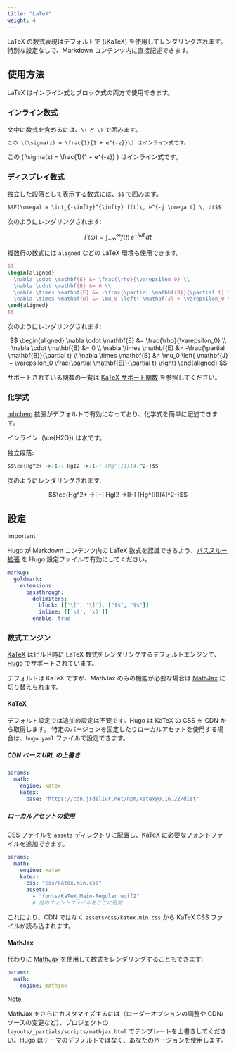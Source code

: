 ```yaml
---
title: "LaTeX"
weight: 4
---
```


LaTeX の数式表現はデフォルトで \(\KaTeX\) を使用してレンダリングされます。特別な設定なしで、Markdown コンテンツ内に直接記述できます。

## 使用方法

LaTeX はインライン式とブロック式の両方で使用できます。

### インライン数式

文中に数式を含めるには、`\(` と `\)` で囲みます。

```markdown {filename="page.md"}
この \(\sigma(z) = \frac{1}{1 + e^{-z}}\) はインライン式です。
```

この \( \sigma(z) = \frac{1}{1 + e^{-z}} \) はインライン式です。

### ディスプレイ数式

独立した段落として表示する数式には、`$$` で囲みます。

```markdown {filename="page.md"}
$$F(\omega) = \int_{-\infty}^{\infty} f(t)\, e^{-j \omega t} \, dt$$
```

次のようにレンダリングされます:

$$F(\omega) = \int_{-\infty}^{\infty} f(t)\, e^{-j \omega t} \, dt$$

複数行の数式には `aligned` などの LaTeX 環境も使用できます。

```latex {filename="page.md"}
$$
\begin{aligned}
  \nabla \cdot \mathbf{E} &= \frac{\rho}{\varepsilon_0} \\
  \nabla \cdot \mathbf{B} &= 0 \\
  \nabla \times \mathbf{E} &= -\frac{\partial \mathbf{B}}{\partial t} \\
  \nabla \times \mathbf{B} &= \mu_0 \left( \mathbf{J} + \varepsilon_0 \frac{\partial \mathbf{E}}{\partial t} \right)
\end{aligned}
$$
```

次のようにレンダリングされます:

$$
\begin{aligned}
  \nabla \cdot \mathbf{E} &= \frac{\rho}{\varepsilon_0} \\
  \nabla \cdot \mathbf{B} &= 0 \\
  \nabla \times \mathbf{E} &= -\frac{\partial \mathbf{B}}{\partial t} \\
  \nabla \times \mathbf{B} &= \mu_0 \left( \mathbf{J} + \varepsilon_0 \frac{\partial \mathbf{E}}{\partial t} \right)
\end{aligned}
$$

サポートされている関数の一覧は [KaTeX サポート関数](https://katex.org/docs/supported.html) を参照してください。

### 化学式

[mhchem][mhchem] 拡張がデフォルトで有効になっており、化学式を簡単に記述できます。

インライン: \(\ce{H2O}\) は水です。

独立段落:

```markdown {filename="page.md"}
$$\ce{Hg^2+ ->[I-] HgI2 ->[I-] [Hg^{II}I4]^2-}$$
```

次のようにレンダリングされます:

$$\ce{Hg^2+ ->[I-] HgI2 ->[I-] [Hg^{II}I4]^2-}$$

## 設定

> [!IMPORTANT]
> Hugo が Markdown コンテンツ内の LaTeX 数式を認識できるよう、[パススルー拡張](https://gohugo.io/content-management/mathematics/) を Hugo 設定ファイルで有効にしてください。

```yaml {filename="hugo.yaml"}
markup:
  goldmark:
    extensions:
      passthrough:
        delimiters:
          block: [['\[', '\]'], ["$$", "$$"]]
          inline: [['\(', '\)']]
        enable: true
```

### 数式エンジン

[KaTeX][katex] はビルド時に LaTeX 数式をレンダリングするデフォルトエンジンで、[Hugo][hugo-transform-tomath] でサポートされています。

デフォルトは KaTeX ですが、MathJax のみの機能が必要な場合は [MathJax][mathjax] に切り替えられます。

#### KaTeX

デフォルト設定では追加の設定は不要です。Hugo は KaTeX の CSS を CDN から取得します。
特定のバージョンを固定したりローカルアセットを使用する場合は、`hugo.yaml` ファイルで設定できます。

##### CDN ベース URL の上書き

```yaml {filename="hugo.yaml"}
params:
  math:
    engine: katex
    katex:
      base: "https://cdn.jsdelivr.net/npm/katex@0.16.22/dist"
```

##### ローカルアセットの使用

CSS ファイルを `assets` ディレクトリに配置し、KaTeX に必要なフォントファイルを追加できます。

```yaml {filename="hugo.yaml"}
params:
  math:
    engine: katex
    katex:
      css: "css/katex.min.css"
      assets:
        - "fonts/KaTeX_Main-Regular.woff2"
        # 他のフォントファイルをここに追加
```

これにより、CDN ではなく `assets/css/katex.min.css` から KaTeX CSS ファイルが読み込まれます。

#### MathJax

代わりに [MathJax][mathjax] を使用して数式をレンダリングすることもできます:

```yaml {filename="hugo.yaml"}
params:
  math:
    engine: mathjax
```

> [!NOTE]
> MathJax をさらにカスタマイズするには（ローダーオプションの調整や CDN/ソースの変更など）、プロジェクトの `layouts/_partials/scripts/mathjax.html` でテンプレートを上書きしてください。Hugo はテーマのデフォルトではなく、あなたのバージョンを使用します。

[katex]: https://katex.org/
[mathjax]: https://www.mathjax.org/
[mhchem]: https://mhchem.github.io/MathJax-mhchem/
[hugo-transform-tomath]: https://gohugo.io/functions/transform/tomath/